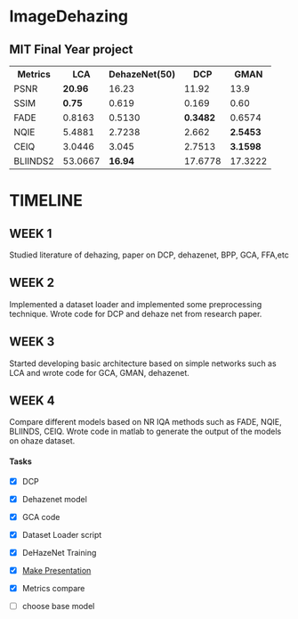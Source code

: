 # ImageDehazing
## MIT Final Year project



<table style="width:100%">
  <tr>
    <th>Metrics</th>
     <th>LCA</th>
    <th>DehazeNet(50)</th>
    <th>DCP</th>
    <th>GMAN</th>
  </tr>
  <tr>
    <td>PSNR</td>
      <td><b>20.96</b></td>
    <td>16.23</td>
    <td>11.92</td>
    <td>13.9</td>
    
   </tr>
    <tr>
    <td>SSIM</td>
     <td><b>0.75</b></td>
    <td>0.619</td>
    <td>0.169</td>
  <td>0.60</td>
    
   </tr>
   
  <tr>
    <td>FADE</td>
       <td>0.8163</td>
    <td>0.5130</td>
  <td><b>0.3482</b></td>
    <td>0.6574</td>
  </tr>
  <tr>
    <td>NQIE</td>
       <td>5.4881</td>
    <td>2.7238</td>
    <td>2.662</td>
  <td><b>2.5453</b></td>
  </tr>
  
  <tr>
    <td>CEIQ</td>
       <td>3.0446</td>
    <td> 3.045</td>
    <td>2.7513</td>
  <td><b>3.1598</b></td>
  </tr>
  <tr>
    <td>BLIINDS2</td>
       <td>53.0667</td>
    <td><b>16.94</b></td>
    <td>17.6778</td>
  <td>17.3222</td>
  </tr>
  </table>

<div class="timeline">
  <div class="container left">
    <div class="content">
       <h1>TIMELINE</h1>
        </div>
  </div>
  <div class="container left">
    <div class="content">
      <h2>WEEK 1</h2>
      <p>Studied literature of dehazing, paper on DCP, dehazenet, BPP, GCA, FFA,etc</p>
    </div>
  </div>
  <div class="container right">
    <div class="content">
      <h2>WEEK 2</h2>
      <p>Implemented a dataset loader and implemented some preprocessing technique.
       Wrote code for DCP and dehaze net from research paper.</p>
    </div>
  </div>
  <div class="container left">
    <div class="content">
      <h2>WEEK 3</h2>
      <p>Started developing basic architecture based on simple networks such as LCA and wrote code for GCA, GMAN, dehazenet.</p>
    </div>
  </div>
 
</div>

<div class="container left">
    <div class="content">
      <h2>WEEK 4</h2>
      <p>Compare different models based on NR IQA methods such as FADE, NQIE, BLIINDS, CEIQ. Wrote code in matlab to generate the output of the models on ohaze  dataset.</p>
    </div>
  </div>
 
</div>

#### Tasks
- [x] DCP 
- [x] Dehazenet model
- [x] GCA code
- [x] Dataset Loader script
- [x] DeHazeNet Training
- [x] [Make Presentation](https://docs.google.com/presentation/d/183MUhIXfW0YKWMM8UqMhUjYGpJbU1W6hkctT-o8tyxo/edit?usp=sharing)
- [x] Metrics compare
- [ ] choose base model

